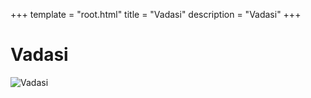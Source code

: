 +++
template = "root.html"
title = "Vadasi"
description = "Vadasi"
+++

# Vadasi
![Vadasi](/Heroes/Vadasi.png)